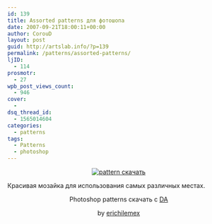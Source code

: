 ```yaml
---
id: 139
title: Assorted patterns для фотошопа
date: 2007-09-21T18:00:11+00:00
author: CorouD
layout: post
guid: http://artslab.info/?p=139
permalink: /patterns/assorted-patterns/
ljID:
  - 114
prosmotr:
  - 27
wpb_post_views_count:
  - 946
cover:
  -
dsq_thread_id:
  - 1565014604
categories:
  - patterns
tags:
  - Patterns
  - photoshop
---
```

<center>
  <a href="http://googledrive.com/host/0B9lHVSSSdxdxd0hjdUdmRzY3Tjg/spring_patterns.jpg"><img src="http://googledrive.com/host/0B9lHVSSSdxdxd0hjdUdmRzY3Tjg/spring_patterns-300x297.jpg" alt="pattern скачать" class="aligncenter size-medium wp-image-6528" srcset="http://googledrive.com/host/0B9lHVSSSdxdxd0hjdUdmRzY3Tjg/spring_patterns-300x297.jpg 300w, http://googledrive.com/host/0B9lHVSSSdxdxd0hjdUdmRzY3Tjg/spring_patterns-100x100.jpg 100w, http://googledrive.com/host/0B9lHVSSSdxdxd0hjdUdmRzY3Tjg/spring_patterns-150x150.jpg 150w, http://googledrive.com/host/0B9lHVSSSdxdxd0hjdUdmRzY3Tjg/spring_patterns.jpg 364w" sizes="(max-width: 300px) 100vw, 300px" /></a>
</center>

Красивая мозайка для использования самых различных местах.

<p align="center">
  Photoshop patterns скачать с <a href="http://erichilemex.deviantart.com/art/Sweet-Spring-114023554" target="_blank">DA</a>
</p>

<p align="center">
  by <a href="http://erichilemex.deviantart.com/" target="_blank">erichilemex </a>
</p>